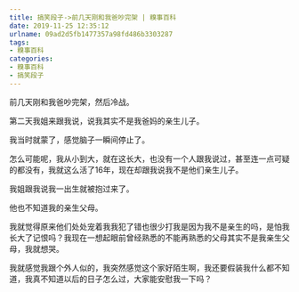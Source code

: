```yaml
---
title: 搞笑段子->前几天刚和我爸吵完架 | 糗事百科
date: 2019-11-25 12:35:12
urlname: 09ad2d5fb1477357a98fd486b3303287
tags: 
- 糗事百科
categories:
- 糗事百科
- 搞笑段子
---
```

前几天刚和我爸吵完架，然后冷战。

第二天我姐来跟我说，说我其实不是我爸妈的亲生儿子。

我当时就蒙了，感觉脑子一瞬间停止了。

怎么可能呢，我从小到大，就在这长大，也没有一个人跟我说过，甚至连一点可疑的都没有，我就这么活了16年，现在却跟我说我不是他们亲生儿子。

我姐跟我说我一出生就被抱过来了。

他也不知道我的亲生父母。

我就觉得原来他们处处宠着我我犯了错也很少打我是因为我不是亲生的吗，是怕我长大了记恨吗？我现在一想起眼前曾经熟悉的不能再熟悉的父母其实不是我亲生父母，我就想哭。

我就感觉我跟个外人似的，我突然感觉这个家好陌生啊，我还要假装我什么都不知道，我真不知道以后的日子怎么过，大家能安慰我一下吗？


